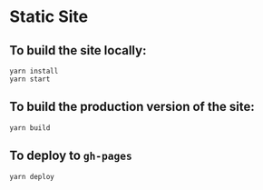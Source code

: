 # Static Site

## To build the site locally:

```
yarn install
yarn start
```

## To build the production version of the site:

```
yarn build
```

## To deploy to `gh-pages`

```
yarn deploy
```

